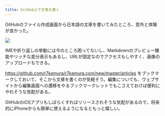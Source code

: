 ```yaml
---
title: GitHub上で文章を書く
---
```


GitHubのファイル作成画面から日本語の文章を書いてみたところ、意外と体験が良かった。

![](/images/2019-12-02-github-screenshot.png)

IMEや折り返しの挙動には今のところ困ってないし、Markdownのプレビュー機能やリッチな差分表示もあるし、URLが固定なのでアクセスもしやすく、画像のアップロードもできる。

<https://github.com/r7kamura/r7kamura.com/new/master/articles> をブックマークしておいて、そこから文章を書くのが気軽そう。編集についても、ウェブサイトから編集画面への遷移をやるブックマークレットでもこさえておけば便利にやれそうな気配がある。

GitHubのiOSアプリもしばらくすればリリースされそうな気配があるので、将来的にiPhoneからも簡単に使えるようになるともっと嬉しい。
